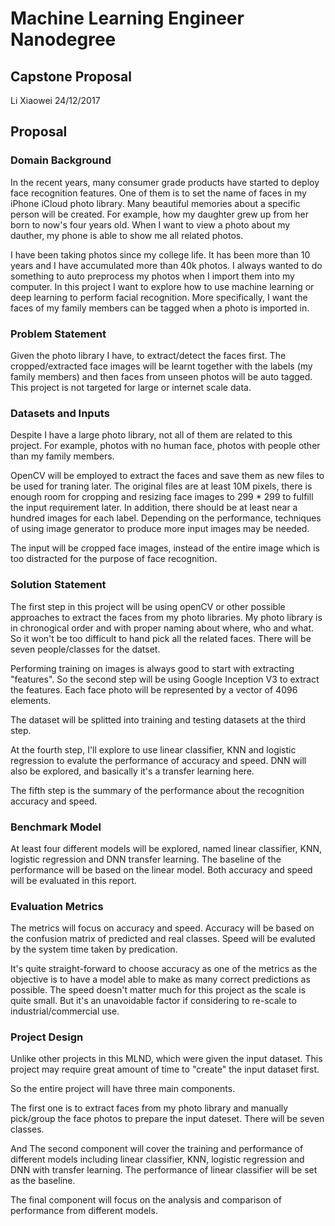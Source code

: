 # Machine Learning Engineer Nanodegree
## Capstone Proposal
Li Xiaowei
24/12/2017

## Proposal
### Domain Background
In the recent years, many consumer grade products have started to deploy face recognition features. One of them is to set the name of faces in my iPhone iCloud photo library. Many beautiful memories about a specific person will be created. For example, how my daughter grew up from her born to now's four years old. When I want to view a photo about my dauther, my phone is able to show me all related photos.

I have been taking photos since my college life. It has been more than 10 years and I have accumulated more than 40k photos. I always wanted to do something to auto preprocess my photos when I import them into my computer. In this project I want to explore how to use machine learning or deep learning to perform facial recognition. More specifically, I want the faces of my family members can be tagged when a photo is imported in.

### Problem Statement
Given the photo library I have, to extract/detect the faces first. The cropped/extracted face images will be learnt together with the labels (my family members) and then faces from unseen photos will be auto tagged. This project is not targeted for large or internet scale data.

### Datasets and Inputs
Despite I have a large photo library, not all of them are related to this project. For example, photos with no human face, photos with people other than my family members.

OpenCV will be employed to extract the faces and save them as new files to be used for traning later. The original files are at least 10M pixels, there is enough room for cropping and resizing face images to 299 * 299 to fulfill the input requirement later. In addition, there should be at least near a hundred images for each label. Depending on the performance, techniques of using image generator to produce more input images may be needed.

The input will be cropped face images, instead of the entire image which is too distracted for the purpose of face recognition.

### Solution Statement
The first step in this project will be using openCV or other possible approaches to extract the faces from my photo libraries. My photo library is in chronogical order and with proper naming about where, who and what. So it won't be too difficult to hand pick all the related faces. There will be seven people/classes for the datset.

Performing training on images is always good to start with extracting "features". So the second step will be using Google Inception V3 to extract the features. Each face photo will be represented by a vector of 4096 elements.

The dataset will be splitted into training and testing datasets at the third step.

At the fourth step, I'll explore to use linear classifier, KNN and logistic regression to evalute the performance of accuracy and speed. DNN will also be explored, and basically it's a transfer learning here.

The fifth step is the summary of the performance about the recognition accuracy and speed.

### Benchmark Model
At least four different models will be explored, named linear classifier, KNN, logistic regression and DNN transfer learning. The baseline of the performance will be based on the linear model. Both accuracy and speed will be evaluated in this report.

### Evaluation Metrics
The metrics will focus on accuracy and speed. Accuracy will be based on the confusion matrix of predicted and real classes. Speed will be evaluted by the system time taken by predication.

It's quite straight-forward to choose accuracy as one of the metrics as the objective is to have a model able to make as many correct predictions as possible. The speed doesn't matter much for this project as the scale is quite small. But it's an unavoidable factor if considering to re-scale to industrial/commercial use.

### Project Design
Unlike other projects in this MLND, which were given the input dataset. This project may require great amount of time to "create" the input dataset first.

So the entire project will have three main components.

The first one is to extract faces from my photo library and manually pick/group the face photos to prepare the input dateset. There will be seven classes.

And The second component will cover the training and performance of different models including linear classifier, KNN, logistic regression and DNN with transfer learning. The performance of linear classifier will be set as the baseline.

The final component will focus on the analysis and comparison of performance from different models.
